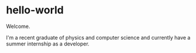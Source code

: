 # hello-world

Welcome.

I'm a recent graduate of physics and computer science and currently have a summer internship as a developer.
